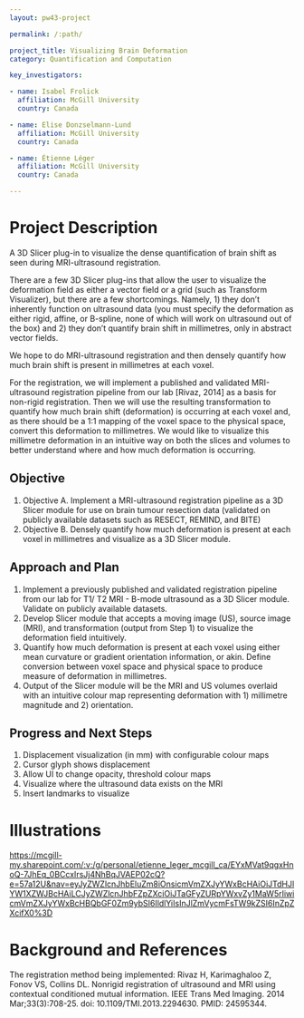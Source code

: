 ```yaml
---
layout: pw43-project

permalink: /:path/

project_title: Visualizing Brain Deformation
category: Quantification and Computation

key_investigators:

- name: Isabel Frolick
  affiliation: McGill University
  country: Canada

- name: Elise Donzselmann-Lund
  affiliation: McGill University
  country: Canada

- name: Étienne Léger
  affiliation: McGill University
  country: Canada

---
```


# Project Description

<!-- Add a short paragraph describing the project. -->


A 3D Slicer plug-in to visualize the dense quantification of brain shift as seen during MRI-ultrasound registration.

There are a few 3D Slicer plug-ins that allow the user to visualize the deformation field as either a vector field or a grid (such as Transform Visualizer), but there are a few shortcomings. Namely, 1) they don’t inherently function on ultrasound data (you must specify the deformation as either rigid, affine, or B-spline, none of which will work on ultrasound out of the box) and 2) they don’t quantify brain shift in millimetres, only in abstract vector fields.

We hope to do MRI-ultrasound registration and then densely quantify how much brain shift is present in millimetres at each voxel.

For the registration, we will implement a published and validated MRI-ultrasound registration pipeline from our lab [Rivaz, 2014] as a basis for non-rigid registration. Then we will use the resulting transformation to quantify how much brain shift (deformation) is occurring at each voxel and, as there should be a 1:1 mapping of the voxel space to the physical space, convert this deformation to millimetres. We would like to visualize this millimetre deformation in an intuitive way on both the slices and volumes to better understand where and how much deformation is occurring. 





## Objective

<!-- Describe here WHAT you would like to achieve (what you will have as end result). -->


1. Objective A. Implement a MRI-ultrasound registration pipeline as a 3D Slicer module for use on brain tumour resection data (validated on publicly available datasets such as RESECT, REMIND, and BITE)
2. Objective B.  Densely quantify how much deformation is present at each voxel in millimetres and visualize as a 3D Slicer module.



## Approach and Plan

<!-- Describe here HOW you would like to achieve the objectives stated above. -->


1. Implement a previously published and validated registration pipeline from our lab for T1/ T2 MRI - B-mode ultrasound as a 3D Slicer module. Validate on publicly available datasets.
2. Develop Slicer module that accepts a moving image (US), source image (MRI), and transformation (output from Step 1) to visualize the deformation field intuitively. 
3. Quantify how much deformation is present at each voxel using either mean curvature or gradient orientation information, or akin. Define conversion between voxel space and physical space to produce measure of deformation in  millimetres.
4. Output of the Slicer module will be the MRI and US volumes overlaid with an intuitive colour map representing deformation with 1) millimetre magnitude and 2) orientation.



## Progress and Next Steps

<!-- Update this section as you make progress, describing of what you have ACTUALLY DONE.
     If there are specific steps that you could not complete then you can describe them here, too. -->


1. Displacement visualization (in mm) with configurable colour maps
2. Cursor glyph shows displacement
4. Allow UI to change opacity, threshold colour maps
5. Visualize where the ultrasound data exists on the MRI
6. Insert landmarks to visualize



# Illustrations

<!-- Add pictures and links to videos that demonstrate what has been accomplished. -->

https://mcgill-my.sharepoint.com/:v:/g/personal/etienne_leger_mcgill_ca/EYxMVat9qgxHnoQ-7JhEq_0BCcxIrsJj4NhBqJVAEP02cQ?e=57a12U&nav=eyJyZWZlcnJhbEluZm8iOnsicmVmZXJyYWxBcHAiOiJTdHJlYW1XZWJBcHAiLCJyZWZlcnJhbFZpZXciOiJTaGFyZURpYWxvZy1MaW5rIiwicmVmZXJyYWxBcHBQbGF0Zm9ybSI6IldlYiIsInJlZmVycmFsTW9kZSI6InZpZXcifX0%3D





# Background and References

<!-- If you developed any software, include link to the source code repository.
     If possible, also add links to sample data, and to any relevant publications. -->


The registration method being implemented: Rivaz H, Karimaghaloo Z, Fonov VS, Collins DL. Nonrigid registration of ultrasound and MRI using contextual conditioned mutual information. IEEE Trans Med Imaging. 2014 Mar;33(3):708-25. doi: 10.1109/TMI.2013.2294630. PMID: 24595344.

